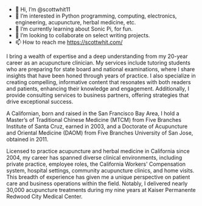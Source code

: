 - 👋 Hi, I’m @scottwhit11
- 👀 I’m interested in Python programming, computing, electronics, engineering, acupuncture, herbal medicine, etc.
- 🌱 I’m currently learning about Sonic Pi, for fun. 
- 💞️ I’m looking to collaborate on select writing projects.
- 📫 How to reach me https://scottwhit.com/

I bring a wealth of expertise and a deep understanding from my 20-year career as an acupuncture clinician. My services include tutoring students who are preparing for state board and national examinations, where I share insights that have been honed through years of practice. I also specialize in creating compelling, informative content that resonates with both readers and patients, enhancing their knowledge and engagement. Additionally, I provide consulting services to business partners, offering strategies that drive exceptional success.

A Californian, born and raised in the San Francisco Bay Area, I hold a Master’s of Traditional Chinese Medicine (MTCM) from Five Branches Institute of Santa Cruz, earned in 2003, and a Doctorate of Acupuncture and Oriental Medicine (DAOM) from Five Branches University of San Jose, obtained in 2011.

Licensed to practice acupuncture and herbal medicine in California since 2004, my career has spanned diverse clinical environments, including private practice, employee roles, the California Workers' Compensation system, hospital settings, community acupuncture clinics, and home visits. This breadth of experience has given me a unique perspective on patient care and business operations within the field. Notably, I delivered nearly 30,000 acupuncture treatments during my nine years at Kaiser Permanente Redwood City Medical Center.
<!---
scottwhit11/scottwhit11 is a ✨ special ✨ repository because its `README.md` (this file) appears on your GitHub profile.
You can click the Preview link to take a look at your changes.
--->
